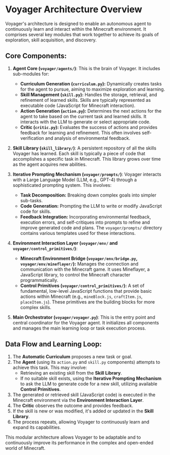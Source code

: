 # Voyager Architecture Overview

Voyager's architecture is designed to enable an autonomous agent to continuously learn and interact within the Minecraft environment. It comprises several key modules that work together to achieve its goals of exploration, skill acquisition, and discovery.

## Core Components:

1.  **Agent Core (`voyager/agents/`)**: This is the brain of Voyager. It includes sub-modules for:
    *   **Curriculum Generation (`curriculum.py`):** Dynamically creates tasks for the agent to pursue, aiming to maximize exploration and learning.
    *   **Skill Management (`skill.py`):** Handles the storage, retrieval, and refinement of learned skills. Skills are typically represented as executable code (JavaScript for Minecraft interaction).
    *   **Action Generation (`action.py`):** Determines the next actions for the agent to take based on the current task and learned skills. It interacts with the LLM to generate or select appropriate code.
    *   **Critic (`critic.py`):** Evaluates the success of actions and provides feedback for learning and refinement. This often involves self-verification and analysis of environmental feedback.

2.  **Skill Library (`skill_library/`)**: A persistent repository of all the skills Voyager has learned. Each skill is typically a piece of code that accomplishes a specific task in Minecraft. This library grows over time as the agent acquires new abilities.

3.  **Iterative Prompting Mechanism (`voyager/prompts/`)**: Voyager interacts with a Large Language Model (LLM, e.g., GPT-4) through a sophisticated prompting system. This involves:
    *   **Task Decomposition:** Breaking down complex goals into simpler sub-tasks.
    *   **Code Generation:** Prompting the LLM to write or modify JavaScript code for skills.
    *   **Feedback Integration:** Incorporating environmental feedback, execution errors, and self-critiques into prompts to refine and improve generated code and plans.
    The `voyager/prompts/` directory contains various templates used for these interactions.

4.  **Environment Interaction Layer (`voyager/env/` and `voyager/control_primitives/`)**:
    *   **Minecraft Environment Bridge (`voyager/env/bridge.py`, `voyager/env/mineflayer/`):** Manages the connection and communication with the Minecraft game. It uses Mineflayer, a JavaScript library, to control the Minecraft character programmatically.
    *   **Control Primitives (`voyager/control_primitives/`):** A set of fundamental, low-level JavaScript functions that provide basic actions within Minecraft (e.g., `mineBlock.js`, `craftItem.js`, `placeItem.js`). These primitives are the building blocks for more complex skills.

5.  **Main Orchestrator (`voyager/voyager.py`)**: This is the entry point and central coordinator for the Voyager agent. It initializes all components and manages the main learning loop or task execution process.

## Data Flow and Learning Loop:

1.  The **Automatic Curriculum** proposes a new task or goal.
2.  The **Agent** (using its `action.py` and `skill.py` components) attempts to achieve this task. This may involve:
    *   Retrieving an existing skill from the **Skill Library**.
    *   If no suitable skill exists, using the **Iterative Prompting Mechanism** to ask the LLM to generate code for a new skill, utilizing available **Control Primitives**.
3.  The generated or retrieved skill (JavaScript code) is executed in the Minecraft environment via the **Environment Interaction Layer**.
4.  The **Critic** observes the outcome and provides feedback.
5.  If the skill is new or was modified, it's added or updated in the **Skill Library**.
6.  The process repeats, allowing Voyager to continuously learn and expand its capabilities.

This modular architecture allows Voyager to be adaptable and to continuously improve its performance in the complex and open-ended world of Minecraft.
